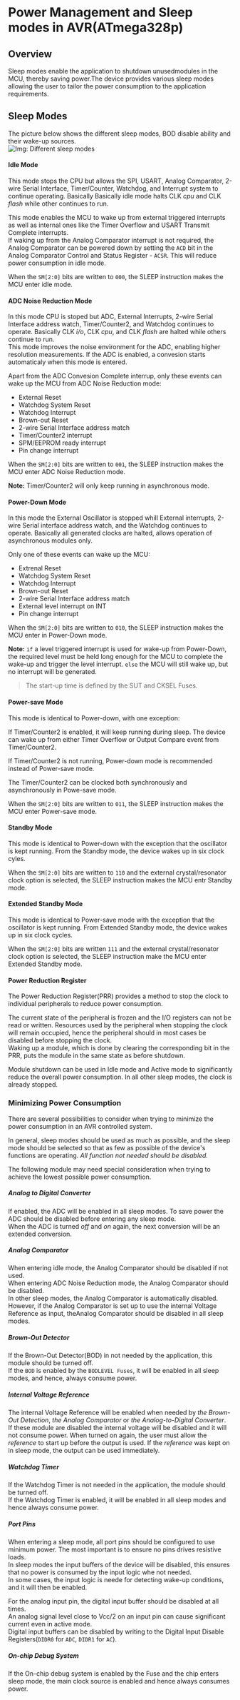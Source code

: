 # Power Management and Sleep modes in AVR(ATmega328p)

## Overview  
Sleep modes enable the application to shutdown unusedmodules in the MCU, thereby saving power.The device provides various sleep modes allowing the user to tailor the power consumption to the application requirements.

## Sleep Modes  
The picture below shows the different sleep modes, BOD disable ability and their wake-up sources.  
![Img: Different sleep modes](http://xtronix.in/blog/wp-content/uploads/2014/08/avr-sleep-modes.png)  

#### Idle Mode
This mode stops the CPU but allows the SPI, USART, Analog Comparator, 2-wire Serial Interface, Timer/Counter, Watchdog, and Interrupt system to continue operating. Basically Basically idle mode halts CLK _cpu_ and CLK _flash_ while other continues to run.  

This mode enables the MCU to wake up from external triggered interrupts as well as internal ones like the Timer Overflow and USART Transmit Complete interrupts.  
If waking up from the Analog Comparator interrupt is not required, the Analog Comparator can be powered down by setting the `ACD` bit in the Analog Comparator Control and Status Register - `ACSR`. This will reduce power consumption in idle mode.  

When the `SM[2:0]` bits are written to `000`, the SLEEP instruction makes the MCU enter idle mode.  

#### ADC Noise Reduction Mode
In this mode CPU is stoped but ADC, External Interrupts, 2-wire Serial Interface address watch, Timer/Counter2, and Watchdog continues to operate. Basically CLK _i/o_, CLK _cpu_, and CLK _flash_ are halted while others continue to run.  
This mode improves the noise environment for the ADC, enabling higher resolution measurements. If the ADC is enabled, a convesion starts automaticaly when this mode is entered.  

Apart from the ADC Convesion Complete interrup, only these events can wake up the MCU from ADC Noise Reduction mode:
* External Reset
* Watchdog System Reset
* Watchdog Interrupt
* Brown-out Reset
* 2-wire Serial Interface address match
* Timer/Counter2 interrupt
* SPM/EEPROM ready interrupt
* Pin change interrupt

When the `SM[2:0]` bits are written to `001`, the SLEEP instruction makes the MCU  enter ADC Noise Reduction mode.  

**Note:** Timer/Counter2 will only keep running in asynchronous mode.

#### Power-Down Mode

In this mode the External Oscillator is stopped whill External interrupts, 2-wire Serial interface address watch, and the Watchdog continues to operate. Basically all generated clocks are halted, allows operation of asynchronous modules only.  

Only one of these events can wake up the MCU:
* Extrenal Reset
* Watchdog System Reset
* Watchdog Interrupt
* Brown-out Reset
* 2-wire Serial Interface address match
* External level interrupt on INT
* Pin change interrupt

When the `SM[2:0]` bits are written to `010`, the SLEEP instruction makes the MCU enter in Power-Down mode.  

**Note:** `if` a level triggered interrupt is used for wake-up from Power-Down, the required level must be held long enough for the MCU to complete the wake-up and trigger the level interrupt. `else` the MCU will still wake up, but no interrupt will be generated.  
>The start-up time is defined by the SUT and CKSEL Fuses.

#### Power-save Mode

This mode is identical to Power-down, with one exception:  

If Timer/Counter2 is enabled, it will keep running during sleep. The device can wake up from either Timer Overflow or Output Compare event from Timer/Counter2.

If Timer/Counter2 is not running, Power-down mode is recommended instead of Power-save mode.

The Timer/Counter2 can be clocked both synchronously and asynchronously in Powe-save mode.  

When the `SM[2:0]` bits are written to `011`, the SLEEP instruction makes the MCU enter Power-save mode.

#### Standby Mode

This mode is identical to Power-down with the exception that the oscillator is kept running. From the Standby mode, the device wakes up in six clock cyles.

When the `SM[2:0]` bits are written to `110` and the external crystal/resonator clock option is selected, the SLEEP instruction makes the MCU entr Standby mode.

#### Extended Standby Mode

This mode is identical to Power-save mode with the exception that the oscillator is kept running. From Extended Standby mode, the device wakes up in six clock cycles.

When the `SM[2:0]` bits are written `111` and the external crystal/resonator clock option is selected, the SLEEP instruction make the MCU enter Extended Standby mode.

#### Power Reduction Register

The Power Reduction Register(PRR) provides a method to stop the clock to individual peripherals to reduce power consumption.  

The current state of the peripheral is frozen and the I/O registers can not be read or written. Resources used by the peripheral when stopping the clock will remain occupied, hence the peripheral should in most cases be disabled before stopping the clock.  
Waking up a module, which is done by clearing the corresponding bit in the PRR, puts the module in the same state as before shutdown.  

Module shutdown can be used in Idle mode and Active mode to significantly reduce the overall power consumption. In all other sleep modes, the clock is already stopped.

### Minimizing Power Consumption

There are several possibilities to consider when trying to minimize the power consumption in an AVR controlled system.  

In general, sleep modes should be used as much as possible, and the sleep mode should be selected so that as few as possible of the device's functions are operating. *All function not needed should be disabled.*  

The following module may need special consideration when trying to achieve the lowest possible power consumption.

##### Analog to Digital Converter

If enabled, the ADC will be enabled in all sleep modes. To save power the ADC should be disabled before entering any sleep mode.  
When the ADC is turned *off* and *on* again, the next conversion will be an extended conversion.  

##### Analog Comparator

When entering idle mode, the Analog Comparator should be disabled if not used.  
When entering ADC Noise Reduction mode, the Analog Comparator should be disabled.  
In other sleep modes, the Analog Comparator is automatically disabled. However, if the Analog Comparator is set up to use the internal Voltage Reference as input, theAnalog Comparator should be disabled in all sleep modes.  

##### Brown-Out Detector

If the Brown-Out Detector(BOD) in not needed by the application, this module should be turned off.  
If the `BOD` is enabled by the `BODLEVEL Fuses`, it will be enabled in all sleep modes, and hence, always consume power.  

##### Internal Voltage Reference

The internal Voltage Reference will be enabled when needed by *the Brown-Out Detection*, *the Analog Comparator* or *the Analog-to-Digital Converter*.  
If these module are disabled the internal voltage will be disabled and it will not consume power. When turned on again, the user must allow the *reference* to start up before the output is used. If the *reference* was kept on in sleep mode, the output can be used immediately.  

##### Watchdog Timer

If the Watchdog Timer is not needed in the application, the module should be turned off.  
If the Watchdog Timer is enabled, it will be enabled in all sleep modes and hence always consume power.  

##### Port Pins

When entering a sleep mode, all port pins should be configured to use minimum power. The most important is to ensure no pins drives resistive loads.  
In sleep modes the input buffers of the device will be disabled, this ensures that no power is consumed by the input logic whe not needed.  
In some cases, the input logic is neede for detecting wake-up conditions, and it will then be enabled.  

For the analog input pin, the digital input buffer should be disabled at all times.  
An analog signal level close to Vcc/2 on an input pin can cause significant current even in active mode.  
Digital input buffers can be disabled by writing to the Digital Input Disable Registers(`DIDR0` for `ADC`, `DIDR1` for `AC`).  

##### On-chip Debug System

If the On-chip debug system is enabled by the Fuse and the chip enters sleep mode, the main clock source is enabled and hence always consumes power.  


